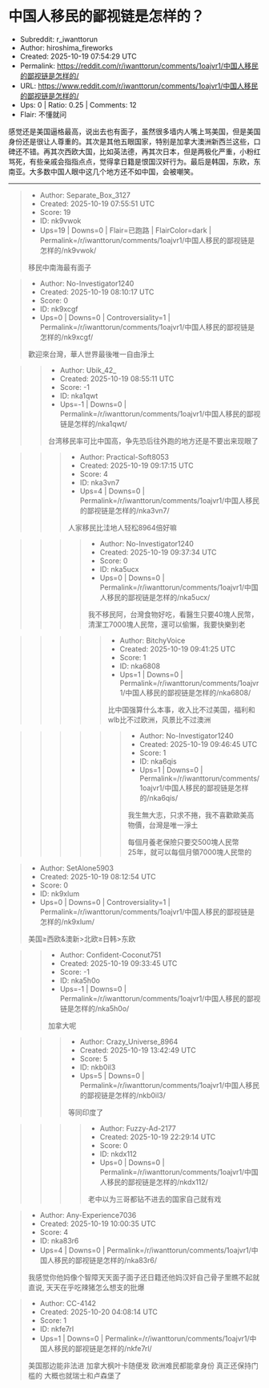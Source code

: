 # 中国人移民的鄙视链是怎样的？

- Subreddit: r_iwanttorun
- Author: hiroshima_fireworks
- Created: 2025-10-19 07:54:29 UTC
- Permalink: https://reddit.com/r/iwanttorun/comments/1oajvr1/中国人移民的鄙视链是怎样的/
- URL: https://www.reddit.com/r/iwanttorun/comments/1oajvr1/中国人移民的鄙视链是怎样的/
- Ups: 0 | Ratio: 0.25 | Comments: 12
- Flair: 不懂就问


感觉还是美国逼格最高，说出去也有面子，虽然很多墙内人嘴上骂美国，但是美国身份还是很让人尊重的。其次是其他五眼国家，特别是加拿大澳洲新西兰这些，口碑还不错。再其次西欧大国，比如英法德，再其次日本，但是两极化严重，小粉红骂死，有些亲戚会指指点点，觉得拿日籍是恨国汉奸行为。最后是韩国，东欧，东南亚。大多数中国人眼中这几个地方还不如中国，会被嘲笑。


---

> - Author: Separate_Box_3127
> - Created: 2025-10-19 07:55:51 UTC
> - Score: 19
> - ID: nk9vwok
> - Ups=19 | Downs=0 | Flair=已跑路 | FlairColor=dark | Permalink=/r/iwanttorun/comments/1oajvr1/中国人移民的鄙视链是怎样的/nk9vwok/
>
> 移民中南海最有面子

> - Author: No-Investigator1240
> - Created: 2025-10-19 08:10:17 UTC
> - Score: 0
> - ID: nk9xcgf
> - Ups=0 | Downs=0 | Controversiality=1 | Permalink=/r/iwanttorun/comments/1oajvr1/中国人移民的鄙视链是怎样的/nk9xcgf/
>
> 歡迎來台灣，華人世界最後唯一自由淨土

>> - Author: Ubik_42_
>> - Created: 2025-10-19 08:55:11 UTC
>> - Score: -1
>> - ID: nka1qwt
>> - Ups=-1 | Downs=0 | Permalink=/r/iwanttorun/comments/1oajvr1/中国人移民的鄙视链是怎样的/nka1qwt/
>>
>> 台湾移民率可比中国高，争先恐后往外跑的地方还是不要出来现眼了

>>> - Author: Practical-Soft8053
>>> - Created: 2025-10-19 09:17:15 UTC
>>> - Score: 4
>>> - ID: nka3vn7
>>> - Ups=4 | Downs=0 | Permalink=/r/iwanttorun/comments/1oajvr1/中国人移民的鄙视链是怎样的/nka3vn7/
>>>
>>> 人家移民比洼地人轻松8964倍好嘛

>>>> - Author: No-Investigator1240
>>>> - Created: 2025-10-19 09:37:34 UTC
>>>> - Score: 0
>>>> - ID: nka5ucx
>>>> - Ups=0 | Downs=0 | Permalink=/r/iwanttorun/comments/1oajvr1/中国人移民的鄙视链是怎样的/nka5ucx/
>>>>
>>>> 我不移民阿，台灣食物好吃，看醫生只要40塊人民幣，清潔工7000塊人民幣，還可以偷懶，我要快樂到老

>>>>> - Author: BitchyVoice
>>>>> - Created: 2025-10-19 09:41:25 UTC
>>>>> - Score: 1
>>>>> - ID: nka6808
>>>>> - Ups=1 | Downs=0 | Permalink=/r/iwanttorun/comments/1oajvr1/中国人移民的鄙视链是怎样的/nka6808/
>>>>>
>>>>> 比中国强算什么本事，收入比不过美国，福利和wlb比不过欧洲，风景比不过澳洲

>>>>>> - Author: No-Investigator1240
>>>>>> - Created: 2025-10-19 09:46:45 UTC
>>>>>> - Score: 1
>>>>>> - ID: nka6qis
>>>>>> - Ups=1 | Downs=0 | Permalink=/r/iwanttorun/comments/1oajvr1/中国人移民的鄙视链是怎样的/nka6qis/
>>>>>>
>>>>>> 我生無大志，只求不捲，我不喜歡歐美高物價，台灣是唯一淨土
>>>>>> 
>>>>>> 每個月養老保險只要交500塊人民幣  
>>>>>> 25年，就可以每個月領7000塊人民幣的

> - Author: SetAlone5903
> - Created: 2025-10-19 08:12:54 UTC
> - Score: 0
> - ID: nk9xlum
> - Ups=0 | Downs=0 | Controversiality=1 | Permalink=/r/iwanttorun/comments/1oajvr1/中国人移民的鄙视链是怎样的/nk9xlum/
>
> 美国≥西欧&澳新>北欧≥日韩>东欧

>> - Author: Confident-Coconut751
>> - Created: 2025-10-19 09:33:45 UTC
>> - Score: -1
>> - ID: nka5h0o
>> - Ups=-1 | Downs=0 | Permalink=/r/iwanttorun/comments/1oajvr1/中国人移民的鄙视链是怎样的/nka5h0o/
>>
>> 加拿大呢

>>> - Author: Crazy_Universe_8964
>>> - Created: 2025-10-19 13:42:49 UTC
>>> - Score: 5
>>> - ID: nkb0il3
>>> - Ups=5 | Downs=0 | Permalink=/r/iwanttorun/comments/1oajvr1/中国人移民的鄙视链是怎样的/nkb0il3/
>>>
>>> 等同印度了

>>>> - Author: Fuzzy-Ad-2177
>>>> - Created: 2025-10-19 22:29:14 UTC
>>>> - Score: 0
>>>> - ID: nkdx112
>>>> - Ups=0 | Downs=0 | Permalink=/r/iwanttorun/comments/1oajvr1/中国人移民的鄙视链是怎样的/nkdx112/
>>>>
>>>> 老中以为三哥都钻不进去的国家自己就有戏

> - Author: Any-Experience7036
> - Created: 2025-10-19 10:00:35 UTC
> - Score: 4
> - ID: nka83r6
> - Ups=4 | Downs=0 | Permalink=/r/iwanttorun/comments/1oajvr1/中国人移民的鄙视链是怎样的/nka83r6/
>
> 我感觉你他妈像个智障天天面子面子还日籍还他妈汉奸自己骨子里瞧不起就直说, 天天在乎吃辣猪怎么想支的批爆

> - Author: CC-4142
> - Created: 2025-10-20 04:08:14 UTC
> - Score: 1
> - ID: nkfe7rl
> - Ups=1 | Downs=0 | Permalink=/r/iwanttorun/comments/1oajvr1/中国人移民的鄙视链是怎样的/nkfe7rl/
>
> 美国那边能非法进 加拿大枫叶卡随便发 欧洲难民都能拿身份 真正还保持门槛的 大概也就瑞士和卢森堡了
